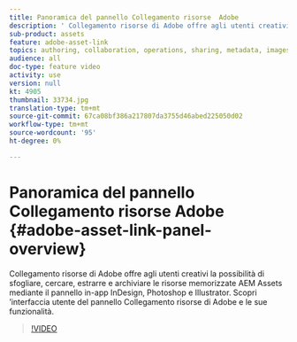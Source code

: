 ```yaml
---
title: Panoramica del pannello Collegamento risorse  Adobe
description: ' Collegamento risorse di Adobe offre agli utenti creativi la possibilità di sfogliare, cercare, estrarre e archiviare le risorse memorizzate  AEM Assets mediante il pannello in-app  InDesign, Photoshop e  Illustrator. Scopri ’interfaccia utente del pannello Collegamento risorse di Adobe e le sue funzionalità. '
sub-product: assets
feature: adobe-asset-link
topics: authoring, collaboration, operations, sharing, metadata, images
audience: all
doc-type: feature video
activity: use
version: null
kt: 4905
thumbnail: 33734.jpg
translation-type: tm+mt
source-git-commit: 67ca08bf386a217807da3755d46abed225050d02
workflow-type: tm+mt
source-wordcount: '95'
ht-degree: 0%

---
```



# Panoramica del pannello Collegamento risorse  Adobe {#adobe-asset-link-panel-overview}

 Collegamento risorse di Adobe offre agli utenti creativi la possibilità di sfogliare, cercare, estrarre e archiviare le risorse memorizzate  AEM Assets mediante il pannello in-app  InDesign, Photoshop e  Illustrator. Scopri ’interfaccia utente del pannello Collegamento risorse di Adobe e le sue funzionalità.

>[!VIDEO](https://video.tv.adobe.com/v/33734/?quality=12)
